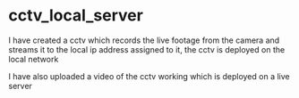 # cctv_local_server
I have created a cctv which records the live footage from the camera and streams it to the local ip address assigned to it, the cctv is deployed on the local network

I have also uploaded a video of the cctv working which is deployed on a live server
